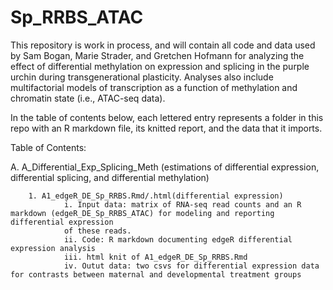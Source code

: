 # Sp_RRBS_ATAC
This repository is work in process, and will contain all code and data used by Sam Bogan, Marie Strader, and Gretchen Hofmann for analyzing the effect of differential methylation on expression and splicing in the purple urchin during transgenerational plasticity. Analyses also include multifactorial models of transcription as a function of methylation and chromatin state (i.e., ATAC-seq data).

In the table of contents below, each lettered entry represents a folder in this repo with an R markdown file, its knitted report, and the data that it imports.

Table of Contents:

A. A_Differential_Exp_Splicing_Meth (estimations of differential expression, differential splicing, and differential methylation)
        
        1. A1_edgeR_DE_Sp_RRBS.Rmd/.html(differential expression)
                i. Input data: matrix of RNA-seq read counts and an R markdown (edgeR_DE_Sp_RRBS_ATAC) for modeling and reporting differential expression           
                of these reads.
                ii. Code: R markdown documenting edgeR differential expression analysis
                iii. html knit of A1_edgeR_DE_Sp_RRBS.Rmd
                iv. Outut data: two csvs for differential expression data for contrasts between maternal and developmental treatment groups
